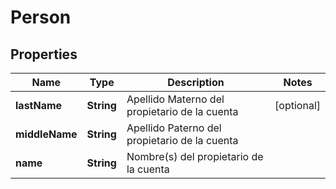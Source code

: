 # Person

## Properties
Name | Type | Description | Notes
------------ | ------------- | ------------- | -------------
**lastName** | **String** | Apellido Materno del propietario de la cuenta |  [optional]
**middleName** | **String** | Apellido Paterno del propietario de la cuenta | 
**name** | **String** | Nombre(s) del propietario de la cuenta | 

